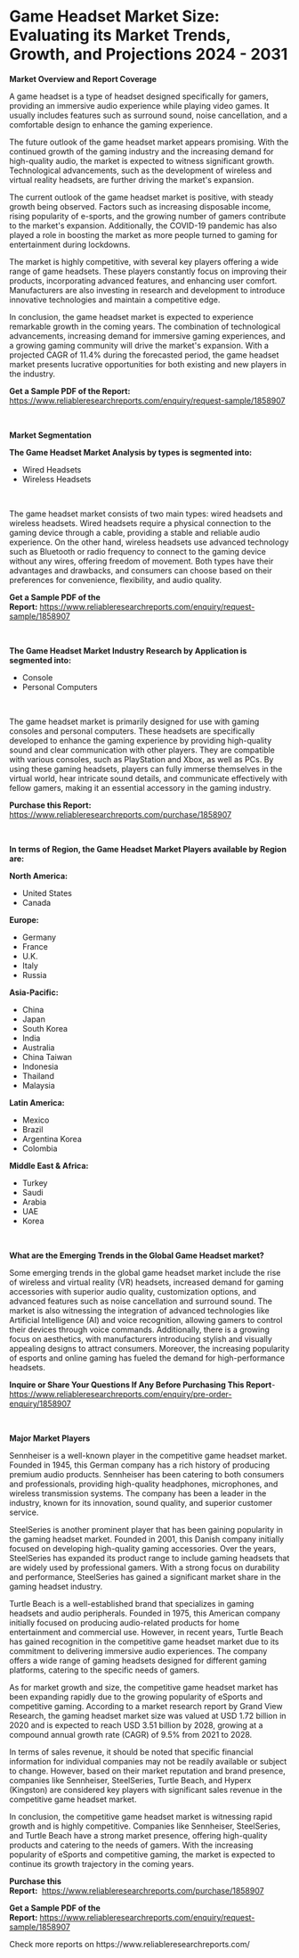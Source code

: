 <p><h1>Game Headset Market Size: Evaluating its Market Trends, Growth, and Projections 2024 - 2031</h1></p><p><strong>Market Overview and Report Coverage</strong></p>
<p><p>A game headset is a type of headset designed specifically for gamers, providing an immersive audio experience while playing video games. It usually includes features such as surround sound, noise cancellation, and a comfortable design to enhance the gaming experience.</p><p>The future outlook of the game headset market appears promising. With the continued growth of the gaming industry and the increasing demand for high-quality audio, the market is expected to witness significant growth. Technological advancements, such as the development of wireless and virtual reality headsets, are further driving the market's expansion.</p><p>The current outlook of the game headset market is positive, with steady growth being observed. Factors such as increasing disposable income, rising popularity of e-sports, and the growing number of gamers contribute to the market's expansion. Additionally, the COVID-19 pandemic has also played a role in boosting the market as more people turned to gaming for entertainment during lockdowns.</p><p>The market is highly competitive, with several key players offering a wide range of game headsets. These players constantly focus on improving their products, incorporating advanced features, and enhancing user comfort. Manufacturers are also investing in research and development to introduce innovative technologies and maintain a competitive edge.</p><p>In conclusion, the game headset market is expected to experience remarkable growth in the coming years. The combination of technological advancements, increasing demand for immersive gaming experiences, and a growing gaming community will drive the market's expansion. With a projected CAGR of 11.4% during the forecasted period, the game headset market presents lucrative opportunities for both existing and new players in the industry.</p></p>
<p><strong>Get a Sample PDF of the Report:</strong> <a href="https://www.reliableresearchreports.com/enquiry/request-sample/1858907">https://www.reliableresearchreports.com/enquiry/request-sample/1858907</a></p>
<p>&nbsp;</p>
<p><strong>Market Segmentation</strong></p>
<p><strong>The Game Headset Market Analysis by types is segmented into:</strong></p>
<p><ul><li>Wired Headsets</li><li>Wireless Headsets</li></ul></p>
<p>&nbsp;</p>
<p><p>The game headset market consists of two main types: wired headsets and wireless headsets. Wired headsets require a physical connection to the gaming device through a cable, providing a stable and reliable audio experience. On the other hand, wireless headsets use advanced technology such as Bluetooth or radio frequency to connect to the gaming device without any wires, offering freedom of movement. Both types have their advantages and drawbacks, and consumers can choose based on their preferences for convenience, flexibility, and audio quality.</p></p>
<p><strong>Get a Sample PDF of the Report:</strong>&nbsp;<a href="https://www.reliableresearchreports.com/enquiry/request-sample/1858907">https://www.reliableresearchreports.com/enquiry/request-sample/1858907</a></p>
<p>&nbsp;</p>
<p><strong>The Game Headset Market Industry Research by Application is segmented into:</strong></p>
<p><ul><li>Console</li><li>Personal Computers</li></ul></p>
<p>&nbsp;</p>
<p><p>The game headset market is primarily designed for use with gaming consoles and personal computers. These headsets are specifically developed to enhance the gaming experience by providing high-quality sound and clear communication with other players. They are compatible with various consoles, such as PlayStation and Xbox, as well as PCs. By using these gaming headsets, players can fully immerse themselves in the virtual world, hear intricate sound details, and communicate effectively with fellow gamers, making it an essential accessory in the gaming industry.</p></p>
<p><strong>Purchase this Report:</strong>&nbsp; <a href="https://www.reliableresearchreports.com/purchase/1858907">https://www.reliableresearchreports.com/purchase/1858907</a></p>
<p>&nbsp;</p>
<p><strong>In terms of Region, the Game Headset Market Players available by Region are:</strong></p>
<p>
    <p> <strong> North America: </strong>
        <ul>
            <li>United States</li>
            <li>Canada</li>
        </ul>
        </p> 
    <p> <strong> Europe: </strong>
        <ul>
            <li>Germany</li>
            <li>France</li>
            <li>U.K.</li>
            <li>Italy</li>
            <li>Russia</li>
        </ul>
        </p> 
    <p> <strong> Asia-Pacific: </strong>
        <ul>
            <li>China</li>
            <li>Japan</li>
            <li>South Korea</li>
            <li>India</li>
            <li>Australia</li>
            <li>China Taiwan</li>
            <li>Indonesia</li>
            <li>Thailand</li>
            <li>Malaysia</li>
        </ul>
        </p> 
    <p> <strong> Latin America: </strong>
        <ul>
            <li>Mexico</li>
            <li>Brazil</li>
            <li>Argentina Korea</li>
            <li>Colombia</li>
        </ul>
        </p> 
    <p> <strong> Middle East & Africa: </strong>
        <ul>
            <li>Turkey</li>
            <li>Saudi</li>
            <li>Arabia</li>
            <li>UAE</li>
            <li>Korea</li>
        </ul>
    </p>
    </p>
<p>&nbsp;</p>
<p><strong>What are the Emerging Trends in the Global Game Headset market?</strong></p>
<p><p>Some emerging trends in the global game headset market include the rise of wireless and virtual reality (VR) headsets, increased demand for gaming accessories with superior audio quality, customization options, and advanced features such as noise cancellation and surround sound. The market is also witnessing the integration of advanced technologies like Artificial Intelligence (AI) and voice recognition, allowing gamers to control their devices through voice commands. Additionally, there is a growing focus on aesthetics, with manufacturers introducing stylish and visually appealing designs to attract consumers. Moreover, the increasing popularity of esports and online gaming has fueled the demand for high-performance headsets.</p></p>
<p><strong>Inquire or Share Your Questions If Any Before Purchasing This Report</strong>- <a href="https://www.reliableresearchreports.com/enquiry/pre-order-enquiry/1858907">https://www.reliableresearchreports.com/enquiry/pre-order-enquiry/1858907</a></p>
<p>&nbsp;</p>
<p><strong>Major Market Players</strong></p>
<p><p>Sennheiser is a well-known player in the competitive game headset market. Founded in 1945, this German company has a rich history of producing premium audio products. Sennheiser has been catering to both consumers and professionals, providing high-quality headphones, microphones, and wireless transmission systems. The company has been a leader in the industry, known for its innovation, sound quality, and superior customer service.</p><p>SteelSeries is another prominent player that has been gaining popularity in the gaming headset market. Founded in 2001, this Danish company initially focused on developing high-quality gaming accessories. Over the years, SteelSeries has expanded its product range to include gaming headsets that are widely used by professional gamers. With a strong focus on durability and performance, SteelSeries has gained a significant market share in the gaming headset industry.</p><p>Turtle Beach is a well-established brand that specializes in gaming headsets and audio peripherals. Founded in 1975, this American company initially focused on producing audio-related products for home entertainment and commercial use. However, in recent years, Turtle Beach has gained recognition in the competitive game headset market due to its commitment to delivering immersive audio experiences. The company offers a wide range of gaming headsets designed for different gaming platforms, catering to the specific needs of gamers.</p><p>As for market growth and size, the competitive game headset market has been expanding rapidly due to the growing popularity of eSports and competitive gaming. According to a market research report by Grand View Research, the gaming headset market size was valued at USD 1.72 billion in 2020 and is expected to reach USD 3.51 billion by 2028, growing at a compound annual growth rate (CAGR) of 9.5% from 2021 to 2028.</p><p>In terms of sales revenue, it should be noted that specific financial information for individual companies may not be readily available or subject to change. However, based on their market reputation and brand presence, companies like Sennheiser, SteelSeries, Turtle Beach, and Hyperx (Kingston) are considered key players with significant sales revenue in the competitive game headset market.</p><p>In conclusion, the competitive game headset market is witnessing rapid growth and is highly competitive. Companies like Sennheiser, SteelSeries, and Turtle Beach have a strong market presence, offering high-quality products and catering to the needs of gamers. With the increasing popularity of eSports and competitive gaming, the market is expected to continue its growth trajectory in the coming years.</p></p>
<p><strong>Purchase this Report:</strong>&nbsp;&nbsp;<a href="https://www.reliableresearchreports.com/purchase/1858907">https://www.reliableresearchreports.com/purchase/1858907</a></p>
<p></p>
<p><strong>Get a Sample PDF of the Report:</strong>&nbsp;<a href="https://www.reliableresearchreports.com/enquiry/request-sample/1858907">https://www.reliableresearchreports.com/enquiry/request-sample/1858907</a></p>
<p>Check more reports on https://www.reliableresearchreports.com/</p>